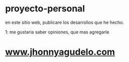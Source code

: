 # proyecto-personal

en este sitio web, publicare los desarrollos que he hecho.

1: me gustaria saber opiniones, que mas agregarle


# www.jhonnyagudelo.com
